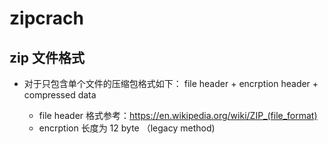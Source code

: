 
# zipcrach

## zip 文件格式

* 对于只包含单个文件的压缩包格式如下： file header + encrption header + compressed data

    *  file header 格式参考：https://en.wikipedia.org/wiki/ZIP_(file_format)
    *  encrption 长度为 12 byte （legacy method)